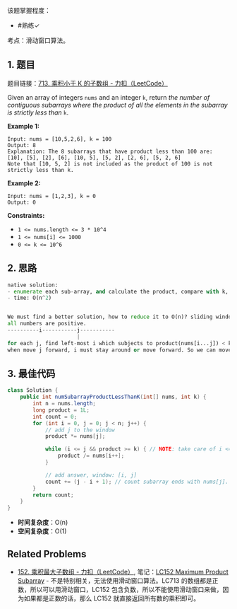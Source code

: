 
该题掌握程度：
- #熟练✓

考点：滑动窗口算法。

## 1. 题目
题目链接：[713. 乘积小于 K 的子数组 - 力扣（LeetCode）](https://leetcode.cn/problems/subarray-product-less-than-k/description/)

Given an array of integers `nums` and an integer `k`, return *the number of contiguous subarrays where the product of all the elements in the subarray is strictly less than* `k`.
 

**Example 1:**

```
Input: nums = [10,5,2,6], k = 100
Output: 8
Explanation: The 8 subarrays that have product less than 100 are:
[10], [5], [2], [6], [10, 5], [5, 2], [2, 6], [5, 2, 6]
Note that [10, 5, 2] is not included as the product of 100 is not strictly less than k.
```

**Example 2:**

```
Input: nums = [1,2,3], k = 0
Output: 0
```

 

**Constraints:**

- `1 <= nums.length <= 3 * 10^4`
- `1 <= nums[i] <= 1000`
- `0 <= k <= 10^6`

## 2. 思路

```python
native solution:
- enumerate each sub-array, and calculate the product, compare with k, count one if less than k.
- time: O(n^2)


We must find a better solution, how to reduce it to O(n)? sliding window
all numbers are positive. 
----------i-----------j-----------
                      |
for each j, find left-most i which subjects to product(nums[i...j]) < k.
when move j forward, i must stay around or move forward. So we can move j around, and i will move along with it.
```
## 3. 最佳代码

```java
class Solution {
    public int numSubarrayProductLessThanK(int[] nums, int k) {
        int n = nums.length;
        long product = 1L;
        int count = 0;
        for (int i = 0, j = 0; j < n; j++) {
            // add j to the window
            product *= nums[j];

            while (i <= j && product >= k) { // NOTE: take care of i <= j, because k might be 0.
                product /= nums[i++];
            }

            // add answer, window: [i, j]
            count += (j - i + 1); // count subarray ends with nums[j].
        }
        return count;
    }
}
```

- **时间复杂度**：O(n)
- **空间复杂度**：O(1)

## Related Problems

- [152. 乘积最大子数组 - 力扣（LeetCode）](https://leetcode.cn/problems/maximum-product-subarray/description/), 笔记：[LC152 Maximum Product Subarray](LC152%20Maximum%20Product%20Subarray.md)  - 不是特别相关，无法使用滑动窗口算法。LC713 的数组都是正数，所以可以用滑动窗口，LC152 包含负数，所以不能使用滑动窗口来做，因为如果都是正数的话，那么 LC152 就直接返回所有数的乘积即可。